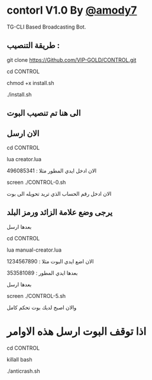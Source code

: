 # contorl V1.0 By [@amody7](Https://T.Me/amody7)

TG-CLI Based Broadcasting Bot.

## طريقة التنصيب :

git clone https://Github.com/VIP-GOLD/CONTROL.git

cd CONTROL

chmod +x install.sh

./install.sh

## الى هنا تم تنصيب البوت

## الان ارسل

cd CONTROL

lua creator.lua

الان ادخل ايدي المطور مثلا : 496085341

screen ./CONTROL-0.sh

الان ادخل رقم الحساب الذي تريد تحويله الى بوت

## يرجى وضع علامة الزائد ورمز البلد

بعدها ارسل

cd CONTROL

lua manual-creator.lua

الان اضع ايدي البوت مثلا : 1234567890

بعدها ايدي المطور : 353581089

بعدها ارسل

screen ./CONTROL-5.sh

والان اصبح لديك بوت تحكم كامل

# اذا توقف البوت ارسل هذه الاوامر


cd CONTROL

killall bash

./anticrash.sh


